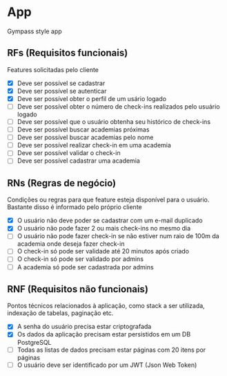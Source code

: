 # App

Gympass style app

## RFs (Requisitos funcionais)

Features solicitadas pelo cliente

- [x] Deve ser possível se cadastrar
- [x] Deve ser possível se autenticar
- [x] Deve ser possível obter o perfil de um usário logado
- [ ] Deve ser possível obter o número de check-ins realizados pelo usuário logado
- [ ] Deve ser possível que o usuário obtenha seu histórico de check-ins
- [ ] Deve ser possível buscar academias próximas
- [ ] Deve ser possível buscar academias pelo nome
- [ ] Deve ser possível realizar check-in em uma academia
- [ ] Deve ser possível validar o check-in
- [ ] Deve ser possível cadastrar uma academia

## RNs (Regras de negócio)

Condições ou regras para que feature esteja disponível para o usuário. Bastante disso é informado pelo próprio cliente

- [x] O usuário não deve poder se cadastrar com um e-mail duplicado
- [x] O usuário não pode fazer 2 ou mais check-ins no mesmo dia
- [ ] O usuário não pode fazer check-in se não estiver num raio de 100m da academia onde deseja fazer check-in
- [ ] O check-in só pode ser validade até 20 minutos após criado
- [ ] O check-in só pode ser validado por admins
- [ ] A academia só pode ser cadastrada por admins

## RNF (Requisitos não funcionais)

Pontos técnicos relacionados à aplicação, como stack a ser utilizada, indexação de tabelas, paginação etc.

- [x] A senha do usuário precisa estar criptografada
- [x] Os dados da aplicação precisam estar persistidos em um DB PostgreSQL
- [ ] Todas as listas de dados precisam estar páginas com 20 itens por páginas
- [ ] O usuário deve ser identificado por um JWT (Json Web Token)
